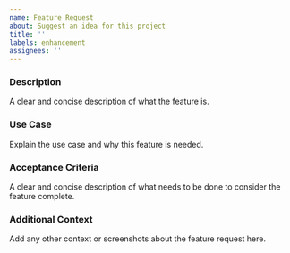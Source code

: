 ```yaml
---
name: Feature Request
about: Suggest an idea for this project
title: ''
labels: enhancement
assignees: ''
---
```


### Description
A clear and concise description of what the feature is.

### Use Case
Explain the use case and why this feature is needed.

### Acceptance Criteria
A clear and concise description of what needs to be done to consider the feature complete.

### Additional Context
Add any other context or screenshots about the feature request here.
